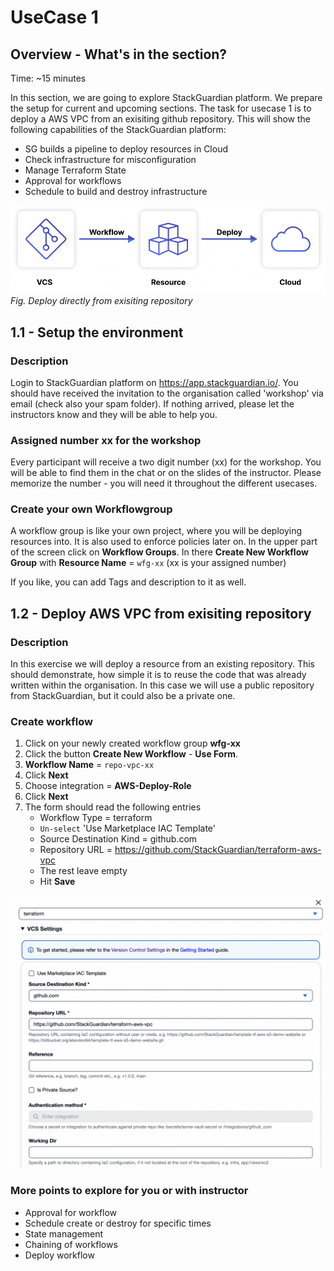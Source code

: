 # UseCase 1

## Overview - What's in the section?
Time: ~15 minutes

In this section, we are going to explore StackGuardian platform. We prepare the setup for current and upcoming sections. The task for usecase 1 is to deploy a AWS VPC from an exisiting github repository. This will show the following capabilities of the StackGuardian platform: 

* SG builds a pipeline to deploy resources in Cloud
* Check infrastructure for misconfiguration
* Manage Terraform State
* Approval for workflows
* Schedule to build and destroy infrastructure


![UseCase 1](image/usecase1.png)
_Fig. Deploy directly from exisiting repository_

## 1.1 - Setup the environment
### Description
Login to StackGuardian platform on https://app.stackguardian.io/. You should have received the invitation to the organisation called 'workshop' via email (check also your spam folder). 
If nothing arrived, please let the instructors know and they will be able to help you. 

### Assigned number xx for the workshop
Every participant will receive a two digit number (xx) for the workshop. You will be able to find them in the chat or on the slides of the instructor. Please memorize the number - you will need it throughout the different usecases.

### Create your own Workflowgroup
A workflow group is like your own project, where you will be deploying resources into. It is also used to enforce policies later on. 
In the upper part of the screen click on **Workflow Groups**. In there **Create New Workflow Group** with **Resource Name** = ```wfg-xx``` (xx is your assigned number)

If you like, you can add Tags and description to it as well. 



## 1.2 - Deploy AWS VPC from exisiting repository
### Description
In this exercise we will deploy a resource from an existing repository. This should demonstrate, how simple it is to reuse the code that was already written within the organisation. In this case we will use a public repository from StackGuardian, but it could also be a private one.

### Create workflow

1. Click on your newly created workflow group **wfg-xx** 
2. Click the button **Create New Workflow** - **Use Form**.
3. **Workflow Name** = ``repo-vpc-xx``
4. Click **Next**
5. Choose integration = **AWS-Deploy-Role**
6. Click **Next** 
7. The form should read the following entries
    * Workflow Type = terraform
    * ``Un-select`` 'Use Marketplace IAC Template'
    * Source Destination Kind = github.com
    * Repository URL = https://github.com/StackGuardian/terraform-aws-vpc  
    * The rest leave empty
    * Hit **Save**

![Deployfromrepo](image/deployfromrepo.png)


### More points to explore for you or with instructor
* Approval for workflow
* Schedule create or destroy for specific times
* State management
* Chaining of workflows
* Deploy workflow
